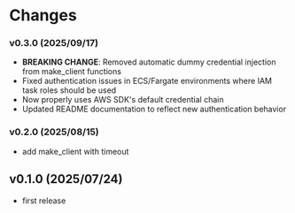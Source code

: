 # Changes

### v0.3.0 (2025/09/17)
* **BREAKING CHANGE**: Removed automatic dummy credential injection from make_client functions
* Fixed authentication issues in ECS/Fargate environments where IAM task roles should be used
* Now properly uses AWS SDK's default credential chain
* Updated README documentation to reflect new authentication behavior

### v0.2.0 (2025/08/15)
* add make_client with timeout

## v0.1.0 (2025/07/24)
* first release